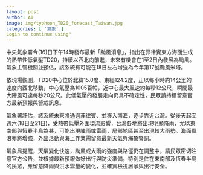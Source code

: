 ```yaml
---
layout: post
author: AI
image: img/typhoon_TD20_forecast_Taiwan.jpg
categories: [ '氣象' ]
Login to continue using"
---
```

中央氣象署今(16)日下午14時發布最新「颱風消息」，指出在菲律賓東方海面生成的熱帶性低氣壓TD20，持續以西北向前進，未來有機會在1至2日內發展為颱風。氣象主管機關並預估，該系統有可能在18日左右增強為今年第17號颱風米塔。

依現場觀測，TD20中心位於北緯15.0度、東經124.2度，正以每小時約14公里的速度向西北移動，中心氣壓為1005百帕，近中心最大風速約每秒12公尺，瞬間最大陣風可達每秒20公尺。此低氣壓的發展走向仍具不確定性，民眾請持續留意官方最新預報與警戒訊息。

氣象署評估，該系統未來將通過菲律賓、並移入南海，逐步靠近台灣。從後天起至週六(18日至21日)，受熱帶低壓外圍環流影響，台灣各地將出現明顯降雨，尤以東南部與恆春半島為甚，可能出現陣雨或雷雨，局部地區甚至出現較大雨勢。海面風浪亦將增強，外出活動與海上作業需留意最新天氣與海象警訊。

氣象局提醒，天氣變化快速，颱風或大雨的強度與路徑仍在調整中，請民眾密切注意官方公告，並根據最新預報做好出行與防災準備，特別是住在東南部及恆春半島的民眾，應留意降雨與洪水雲量的變化，並確實檢視居家與出行安全。